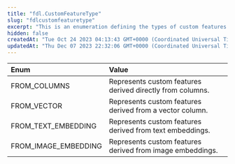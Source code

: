```yaml
---
title: "fdl.CustomFeatureType"
slug: "fdlcustomfeaturetype"
excerpt: "This is an enumeration defining the types of custom features that can be created."
hidden: false
createdAt: "Tue Oct 24 2023 04:13:43 GMT+0000 (Coordinated Universal Time)"
updatedAt: "Thu Dec 07 2023 22:32:06 GMT+0000 (Coordinated Universal Time)"
---
```

| Enum                 | Value                                                     |
| :------------------- | :-------------------------------------------------------- |
| FROM_COLUMNS         | Represents custom features derived directly from columns. |
| FROM_VECTOR          | Represents custom features derived from a vector column.  |
| FROM_TEXT_EMBEDDING  | Represents custom features derived from text embeddings.  |
| FROM_IMAGE_EMBEDDING | Represents custom features derived from image embeddings. |
